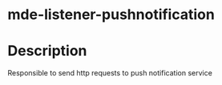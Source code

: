 # mde-listener-pushnotification

# Description

Responsible to send http requests to push notification service